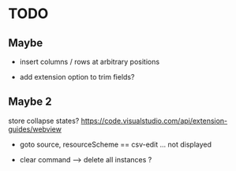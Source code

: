 # TODO


## Maybe

- insert columns / rows at arbitrary positions

- add extension option to trim fields?

## Maybe 2

store collapse states?
https://code.visualstudio.com/api/extension-guides/webview

- goto source, resourceScheme == csv-edit ... not displayed

- clear command --> delete all instances ?
